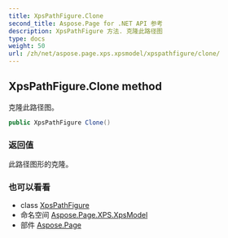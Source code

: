 ```yaml
---
title: XpsPathFigure.Clone
second_title: Aspose.Page for .NET API 参考
description: XpsPathFigure 方法. 克隆此路径图
type: docs
weight: 50
url: /zh/net/aspose.page.xps.xpsmodel/xpspathfigure/clone/
---
```

## XpsPathFigure.Clone method

克隆此路径图。

```csharp
public XpsPathFigure Clone()
```

### 返回值

此路径图形的克隆。

### 也可以看看

* class [XpsPathFigure](../)
* 命名空间 [Aspose.Page.XPS.XpsModel](../../xpspathfigure/)
* 部件 [Aspose.Page](../../../)


